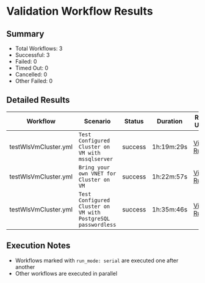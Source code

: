 # Validation Workflow Results

## Summary
- Total Workflows: 3
- Successful: 3
- Failed: 0
- Timed Out: 0
- Cancelled: 0
- Other Failed: 0

## Detailed Results

| Workflow | Scenario | Status | Duration | Run URL |
|----------|----------|---------|-----------|----------|
| testWlsVmCluster.yml | `Test Configured Cluster on VM with mssqlserver` | success | 1h:19m:29s | [View Run](https://github.com/azure-javaee/weblogic-azure/actions/runs/16878475219) |
| testWlsVmCluster.yml | `Bring your own VNET for Cluster on VM` | success | 1h:22m:57s | [View Run](https://github.com/azure-javaee/weblogic-azure/actions/runs/16880221401) |
| testWlsVmCluster.yml | `Test Configured Cluster on VM with PostgreSQL passwordless` | success | 1h:35m:46s | [View Run](https://github.com/azure-javaee/weblogic-azure/actions/runs/16882298375) |


## Execution Notes
- Workflows marked with `run_mode: serial` are executed one after another
- Other workflows are executed in parallel
